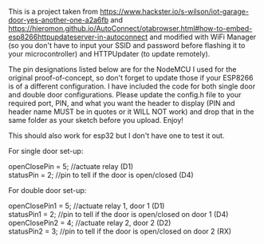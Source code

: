 This is a project taken from https://www.hackster.io/s-wilson/iot-garage-door-yes-another-one-a2a6fb and https://hieromon.github.io/AutoConnect/otabrowser.html#how-to-embed-esp8266httpupdateserver-in-autoconnect and modified with WiFi Manager (so you don't have to input your SSID and password before flashing it to your microcontroller) and HTTPUpdater (to update remotely).  <br>

The pin designations listed below are for the NodeMCU I used for the original proof-of-concept, so don't forget to update those if your ESP8266 is of a different configuration. I have included the code for both single door and double door configurations. Please update the config.h file to your required port, PIN, and what you want the header to display (PIN and header name MUST be in quotes or it WILL NOT work) and drop that in the same folder as your sketch before you upload. Enjoy!<br>

This should also work for esp32 but I don't have one to test it out.</br>


For single door set-up:<br>

openClosePin = 5;    //actuate relay (D1)<br>
statusPin = 2;       //pin to tell if the door is open/closed (D4)<br>


For double door set-up:<br>

openClosePin1 = 5;   //actuate relay 1, door 1 (D1)<br>
statusPin1 = 2;      //pin to tell if the door is open/closed on door 1 (D4)<br>
openClosePin2 = 4;   //actuate relay 2, door 2 (D2)<br>
statusPin2 = 3;      //pin to tell if the door is open/closed on door 2 (RX)<br>
